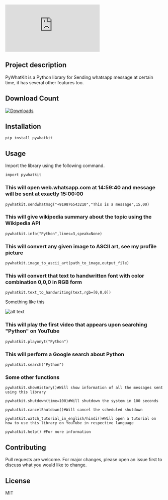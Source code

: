![alt text](http://img.dafont.com/preview.php?text=PyWhatKit&ttf=samarkan0&ext=1&size=41&psize=l&y=52)

## Project description

PyWhatKit is a Python library for Sending whatsapp message at certain time, it has several other features too.
## Download Count

[![Downloads](https://pepy.tech/badge/pywhatkit/month)](https://pepy.tech/project/pywhatkit/month)

## Installation

`pip install pywhatkit`

## Usage

Import the library using the following command.

`import pywhatkit`

### This will open web.whatsapp.com at 14:59:40 and message will be sent at exactly 15:00:00

`pywhatkit.sendwhatmsg("+919876543210","This is a message",15,00)`

### This will give wikipedia summary about the topic using the Wikipedia API

`pywhatkit.info("Python",lines=3,speak=None)`

### This will convert any given image to ASCII art, see my profile picture

`pywhatkit.image_to_ascii_art(path_to_image,output_file)`

### This will convert that text to handwritten font with color combination 0,0,0 in RGB form

`pywhatkit.text_to_handwriting(text,rgb=[0,0,0])`

Something like this

![alt text](https://qphs.fs.quoracdn.net/main-qimg-6cb9c5263774b71a7905741ece958cc9)

### This will play the first video that appears upon searching "Python" on YouTube

`pywhatkit.playonyt("Python")`

### This will perform a Google search about Python

`pywhatkit.search("Python")`

### Some other functions
```
pywhatkit.showHistory()#Will show information of all the messages sent using this library

pywhatkit.shutdown(time=100)#Will shutdown the system in 100 seconds

pywhatkit.cancelShutdown()#Will cancel the scheduled shutdown

pywhatkit.watch_tutorial_in_english/hindi()#Will open a tutorial on how to use this library on YouTube in respective language

pywhatkit.help() #For more information
```
## Contributing
Pull requests are welcome. For major changes, please open an issue first to discuss what you would like to change.

## License
MIT
